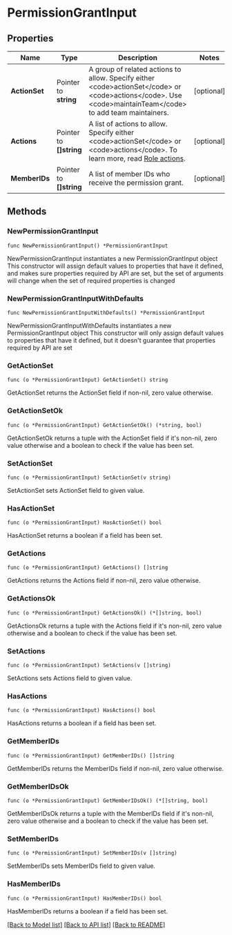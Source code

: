 # PermissionGrantInput

## Properties

Name | Type | Description | Notes
------------ | ------------- | ------------- | -------------
**ActionSet** | Pointer to **string** | A group of related actions to allow. Specify either &lt;code&gt;actionSet&lt;/code&gt; or &lt;code&gt;actions&lt;/code&gt;. Use &lt;code&gt;maintainTeam&lt;/code&gt; to add team maintainers. | [optional] 
**Actions** | Pointer to **[]string** | A list of actions to allow. Specify either &lt;code&gt;actionSet&lt;/code&gt; or &lt;code&gt;actions&lt;/code&gt;. To learn more, read [Role actions](https://launchdarkly.com/docs/ld-docs/home/account/role-actions). | [optional] 
**MemberIDs** | Pointer to **[]string** | A list of member IDs who receive the permission grant. | [optional] 

## Methods

### NewPermissionGrantInput

`func NewPermissionGrantInput() *PermissionGrantInput`

NewPermissionGrantInput instantiates a new PermissionGrantInput object
This constructor will assign default values to properties that have it defined,
and makes sure properties required by API are set, but the set of arguments
will change when the set of required properties is changed

### NewPermissionGrantInputWithDefaults

`func NewPermissionGrantInputWithDefaults() *PermissionGrantInput`

NewPermissionGrantInputWithDefaults instantiates a new PermissionGrantInput object
This constructor will only assign default values to properties that have it defined,
but it doesn't guarantee that properties required by API are set

### GetActionSet

`func (o *PermissionGrantInput) GetActionSet() string`

GetActionSet returns the ActionSet field if non-nil, zero value otherwise.

### GetActionSetOk

`func (o *PermissionGrantInput) GetActionSetOk() (*string, bool)`

GetActionSetOk returns a tuple with the ActionSet field if it's non-nil, zero value otherwise
and a boolean to check if the value has been set.

### SetActionSet

`func (o *PermissionGrantInput) SetActionSet(v string)`

SetActionSet sets ActionSet field to given value.

### HasActionSet

`func (o *PermissionGrantInput) HasActionSet() bool`

HasActionSet returns a boolean if a field has been set.

### GetActions

`func (o *PermissionGrantInput) GetActions() []string`

GetActions returns the Actions field if non-nil, zero value otherwise.

### GetActionsOk

`func (o *PermissionGrantInput) GetActionsOk() (*[]string, bool)`

GetActionsOk returns a tuple with the Actions field if it's non-nil, zero value otherwise
and a boolean to check if the value has been set.

### SetActions

`func (o *PermissionGrantInput) SetActions(v []string)`

SetActions sets Actions field to given value.

### HasActions

`func (o *PermissionGrantInput) HasActions() bool`

HasActions returns a boolean if a field has been set.

### GetMemberIDs

`func (o *PermissionGrantInput) GetMemberIDs() []string`

GetMemberIDs returns the MemberIDs field if non-nil, zero value otherwise.

### GetMemberIDsOk

`func (o *PermissionGrantInput) GetMemberIDsOk() (*[]string, bool)`

GetMemberIDsOk returns a tuple with the MemberIDs field if it's non-nil, zero value otherwise
and a boolean to check if the value has been set.

### SetMemberIDs

`func (o *PermissionGrantInput) SetMemberIDs(v []string)`

SetMemberIDs sets MemberIDs field to given value.

### HasMemberIDs

`func (o *PermissionGrantInput) HasMemberIDs() bool`

HasMemberIDs returns a boolean if a field has been set.


[[Back to Model list]](../README.md#documentation-for-models) [[Back to API list]](../README.md#documentation-for-api-endpoints) [[Back to README]](../README.md)


